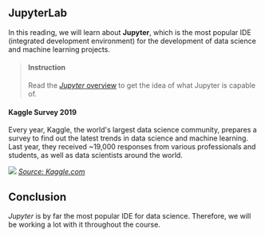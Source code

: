 

## JupyterLab
In this reading, we will learn about **Jupyter**, which is the most popular IDE (integrated development environment) for the development of data science and machine learning projects.

> #### Instruction
> Read the [_Jupyter_ overview](https://jupyterlab.readthedocs.io/en/stable/getting_started/overview.html) to get the idea of what Jupyter is capable of.

#### Kaggle Survey 2019

Every year, Kaggle, the world's largest data science community, prepares a survey to find out the latest trends in data science and machine learning. Last year, they received ~19,000 responses from various professionals and students, as well as data scientists around the world.


![](https://i.imgur.com/vhPLrad.png)
[_Source: Kaggle.com_](https://www.kaggle.com/fatihbilgin/2019-data-science-trends)

## Conclusion

_Jupyter_ is by far the most popular IDE for data science. Therefore, we will be working a lot with it throughout the course.

